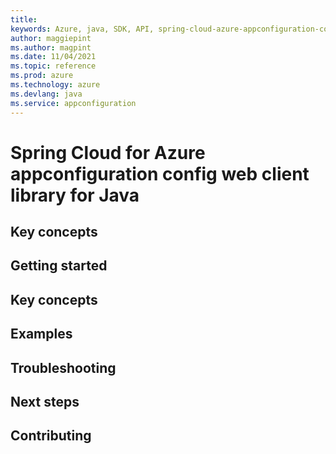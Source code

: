 ```yaml
---
title: 
keywords: Azure, java, SDK, API, spring-cloud-azure-appconfiguration-config-web, appconfiguration
author: maggiepint
ms.author: magpint
ms.date: 11/04/2021
ms.topic: reference
ms.prod: azure
ms.technology: azure
ms.devlang: java
ms.service: appconfiguration
---
```


# Spring Cloud for Azure appconfiguration config web client library for Java

## Key concepts
## Getting started
## Key concepts
## Examples
## Troubleshooting
## Next steps
## Contributing

